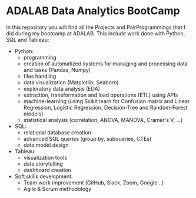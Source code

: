 # ADALAB Data Analytics BootCamp
In this repository you will find all the Projects and PairProgrammings that I did during my bootcamp at ADALAB.
This include work done with Python, SQL and Tableau:

- Python:
    - programming
    - creation of automatized systems for managing and processing data and tasks (Pandas, Numpy)
    - files handling
    - data visualization (Matplotlib, Seaborn)
    - exploratory data analysis (EDA)
    - extraction, transformation and load operations (ETL) using APIs
    - machine-learning (using Scikit learn for Confusion matrix and Linear Regression, Logistic Regression, Decision-Tree and Random-Forest models)
    - statistical analysis (correlation, ANOVA, MANOVA, Cramer's V, ...)
- SQL:
    - relational database creation
    - advanced SQL queries (group by, subqueries, CTEs)
    - data model design
- Tableau:
    - visualization tools
    - data storytelling
    - dashboard creation
- Soft skills development:
    - Team work improvement (GitHub, Slack, Zoom, Google...)
    - Agile & Scrum methodology
